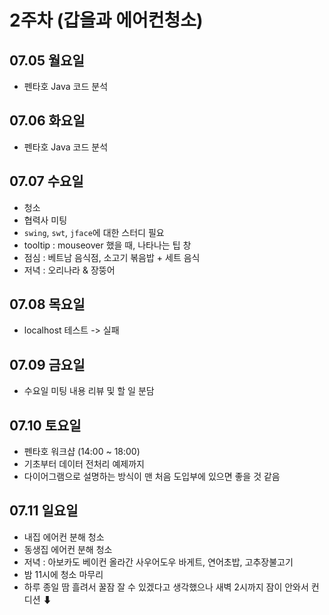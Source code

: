# 2주차 (갑을과 에어컨청소)

## 07.05 월요일

- 펜타호 Java 코드 분석

## 07.06 화요일

- 펜타호 Java 코드 분석

## 07.07 수요일

- 청소
- 협력사 미팅
- `swing`, `swt`, `jface`에 대한 스터디 필요
- tooltip : mouseover 했을 때, 나타나는 팁 창
- 점심 : 베트남 음식점, 소고기 볶음밥 + 세트 음식
- 저녁 : 오리나라 & 장뚱어

## 07.08 목요일

- localhost 테스트 -> 실패

## 07.09 금요일

- 수요일 미팅 내용 리뷰 및 할 일 분담

## 07.10 토요일

- 펜타호 워크샵 (14:00 ~ 18:00)
- 기초부터 데이터 전처리 예제까지
- 다이어그램으로 설명하는 방식이 맨 처음 도입부에 있으면 좋을 것 같음

## 07.11 일요일

- 내집 에어컨 분해 청소
- 동생집 에어컨 분해 청소
- 저녁 : 아보카도 베이컨 올라간 사우어도우 바게트, 연어초밥, 고추장불고기
- 밤 11시에 청소 마무리
- 하루 종일 땀 흘려서 꿀잠 잘 수 있겠다고 생각했으나 새벽 2시까지 잠이 안와서 컨디션 ⬇
